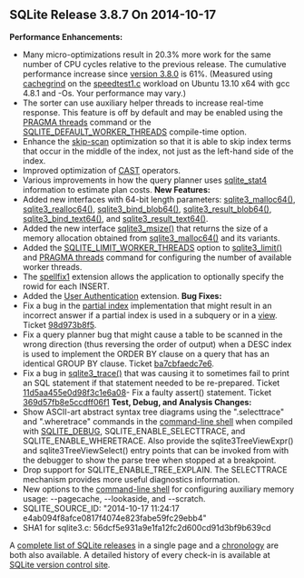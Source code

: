 ## SQLite Release 3\.8\.7 On 2014\-10\-17

**Performance Enhancements:**
- Many micro\-optimizations result in 20\.3% more work for the same number
 of CPU cycles relative to the previous release.
 The cumulative performance increase since [version 3\.8\.0](../releaselog/3_8_0.html) is 61%.
 (Measured using
 [cachegrind](http://valgrind.org/docs/manual/cg-manual.html) on the
 [speedtest1\.c](https://www.sqlite.org/src/artifact/83f6b3318f7ee) workload on
 Ubuntu 13\.10 x64 with gcc 4\.8\.1 and \-Os. Your performance may vary.)
- The sorter can use auxiliary helper threads to increase real\-time response.
 This feature is off by default and may be
 enabled using the [PRAGMA threads](../pragma.html#pragma_threads) command or the [SQLITE\_DEFAULT\_WORKER\_THREADS](../compile.html#default_worker_threads)
 compile\-time option.
- Enhance the [skip\-scan](../optoverview.html#skipscan) optimization so that it is able to skip index terms that
 occur in the middle of the index, not just as the left\-hand side of the index.
- Improved optimization of [CAST](../lang_expr.html#castexpr) operators.
- Various improvements in how the query planner uses [sqlite\_stat4](../fileformat2.html#stat4tab)
 information to estimate plan costs.
**New Features:**
- Added new interfaces with 64\-bit length parameters:
 [sqlite3\_malloc64()](../c3ref/free.html),
 [sqlite3\_realloc64()](../c3ref/free.html),
 [sqlite3\_bind\_blob64()](../c3ref/bind_blob.html),
 [sqlite3\_result\_blob64()](../c3ref/result_blob.html),
 [sqlite3\_bind\_text64()](../c3ref/bind_blob.html), and
 [sqlite3\_result\_text64()](../c3ref/result_blob.html).
- Added the new interface [sqlite3\_msize()](../c3ref/free.html) that returns the size of a memory allocation
 obtained from [sqlite3\_malloc64()](../c3ref/free.html) and its variants.
- Added the [SQLITE\_LIMIT\_WORKER\_THREADS](../c3ref/c_limit_attached.html#sqlitelimitworkerthreads) option to [sqlite3\_limit()](../c3ref/limit.html) and
 [PRAGMA threads](../pragma.html#pragma_threads) command for configuring the number of available worker threads.
- The [spellfix1](../spellfix1.html) extension allows the application to optionally specify the rowid for
 each INSERT.
- Added the [User Authentication](https://www.sqlite.org/src/doc/trunk/ext/userauth/user-auth.txt)
 extension.
**Bug Fixes:**
- Fix a bug in the [partial index](../partialindex.html) implementation that might result in an incorrect
 answer if a partial index is used in a subquery or in a [view](../lang_createview.html).
 Ticket [98d973b8f5](https://www.sqlite.org/src/info/98d973b8f5).
- Fix a query planner bug that might cause a table to be scanned in the wrong direction
 (thus reversing the order of output) when a DESC index is used to implement the ORDER BY
 clause on a query that has an identical GROUP BY clause.
 Ticket [ba7cbfaedc7e6](https://www.sqlite.org/src/info/ba7cbfaedc7e6).
- Fix a bug in [sqlite3\_trace()](../c3ref/profile.html) that was causing it to sometimes fail to print
 an SQL statement if that statement needed to be re\-prepared.
 Ticket [11d5aa455e0d98f3c1e6a08](https://www.sqlite.org/src/info/11d5aa455e0d98f3c1e6a08)- Fix a faulty assert() statement.
 Ticket [369d57fb8e5ccdff06f1](https://www.sqlite.org/src/info/369d57fb8e5ccdff06f1)
**Test, Debug, and Analysis Changes:**
- Show ASCII\-art abstract syntax tree diagrams using the ".selecttrace"
 and ".wheretrace" commands in the
 [command\-line shell](../cli.html) when compiled with [SQLITE\_DEBUG](../compile.html#debug), SQLITE\_ENABLE\_SELECTTRACE,
 and SQLITE\_ENABLE\_WHERETRACE. Also provide the sqlite3TreeViewExpr() and
 sqlite3TreeViewSelect() entry points that can be invoked from with the
 debugger to show the parse tree when stopped at a breakpoint.
- Drop support for SQLITE\_ENABLE\_TREE\_EXPLAIN. The SELECTTRACE mechanism provides
 more useful diagnostics information.
- New options to the [command\-line shell](../cli.html) for configuring auxiliary
 memory usage: \-\-pagecache, \-\-lookaside, and \-\-scratch.
- SQLITE\_SOURCE\_ID: "2014\-10\-17 11:24:17 e4ab094f8afce0817f4074e823fabe59fc29ebb4"
- SHA1 for sqlite3\.c: 56dcf5e931a9e1fa12fc2d600cd91d3bf9b639cd





A [complete list of SQLite releases](../changes.html)
 in a single page and a [chronology](../chronology.html) are both also available.
 A detailed history of every
 check\-in is available at
 [SQLite version control site](https://www.sqlite.org/src/timeline).


